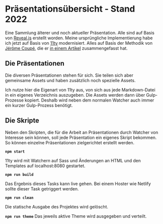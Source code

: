 # Präsentationsübersicht - Stand 2022
Eine Sammlung älterer und noch aktueller Präsentation. Alle sind auf Basis von [Reveal.js](https://revealjs.com/) erstellt worden.
Meine ursprüngliche Implementierung habe ich jetzt auf Basis von [11ty](https://11ty.dev) modernisiert.
Alles auf Basis der Methodik von [Jérôme Coupé](https://github.com/jeromecoupe), die er [in einem Artikel](https://www.webstoemp.com/blog/eleventy-projects-structure/) zusammengefasst hat.

## Die Präsentationen

Die diversen Präsentationen stehen für sich. Sie teilen sich aber gemeinsame Assets und haben zusätzlich noch spezielle Assets.

Ich nutze hier die Eigenart von 11ty aus, von sich aus jede Markdown-Datei in ein eigenes Verzeichnis auszugeben. Die Assets werden dann über Gulp-Prozesse kopiert. Deshalb wird neben dem normalen Watcher auch immer ein kurzer Gulp-Prozess benötigt. 

## Die Skripte

Neben den Skripten, die für die Arbeit an Präsentationen durch Watcher von Interesse sein können, soll jede Präsentation ein eigenes Skript bekommen. So können einzelne Präsentationen zielgerichtet erstellt werden.

**`npm start`**

11ty wird mit Watchern auf Sass und Änderungen an HTML und den Templates auf localhost:8080 gestartet.

**`npm run build`**

Das Ergebnis dieses Tasks kann live gehen. Bei einem Hoster wie Netlify sollte dieser Task getriggert werden.

**`npm run clean`**

Die statische Ausgabe des Projektes wird gelöscht.

**`npm run theme`**
Das jeweils aktive Theme wird ausgegeben und verteilt.
